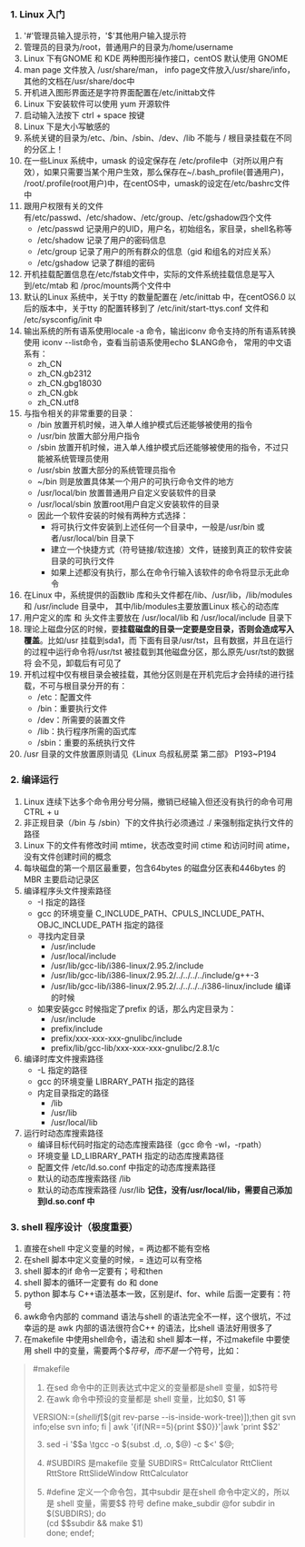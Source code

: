 ### 1. Linux 入门
1. '#'管理员输入提示符，'$'其他用户输入提示符
2. 管理员的目录为/root，普通用户的目录为/home/username
3. Linux 下有GNOME 和 KDE 两种图形操作接口，centOS 默认使用 GNOME
4. man page 文件放入 /usr/share/man， info page文件放入/usr/share/info，其他的文档在/usr/share/doc中
5. 开机进入图形界面还是字符界面配置在/etc/inittab文件
6. Linux 下安装软件可以使用 yum 开源软件
7. 启动输入法按下 ctrl + space 按键
8. Linux 下是大小写敏感的
9. 系统关键的目录为/etc、/bin、/sbin、/dev、/lib 不能与 / 根目录挂载在不同的分区上！
10. 在一些Linux 系统中，umask 的设定保存在 /etc/profile中（对所以用户有效），如果只需要当某个用户生效，那么保存在~/.bash_profile(普通用户)，
/root/.profile(root用户)中，在centOS中，umask的设定在/etc/bashrc文件中
11. 跟用户权限有关的文件有/etc/passwd、/etc/shadow、/etc/group、/etc/gshadow四个文件
    * /etc/passwd 记录用户的UID，用户名，初始组名，家目录，shell名称等
    * /etc/shadow 记录了用户的密码信息
    * /etc/group 记录了用户的所有群众的信息（gid 和组名的对应关系）
    * /etc/gshadow 记录了群组的密码
12. 开机挂载配置信息在/etc/fstab文件中，实际的文件系统挂载信息是写入到/etc/mtab 和 /proc/mounts两个文件中
13. 默认的Linux 系统中，关于tty 的数量配置在 /etc/inittab 中，在centOS6.0 以后的版本中，关于tty 的配置转移到了
/etc/init/start-ttys.conf 文件和 /etc/sysconfig/init 中
14. 输出系统的所有语系使用locale -a 命令，输出iconv 命令支持的所有语系转换使用 iconv --list命令，查看当前语系使用echo $LANG命令，
常用的中文语系有：
    * zh_CN
    * zh_CN.gb2312
    * zh_CN.gbg18030
    * zh_CN.gbk
    * zh_CN.utf8
15. 与指令相关的非常重要的目录：
    * /bin 放置开机时候，进入单人维护模式后还能够被使用的指令
    * /usr/bin 放置大部分用户指令
    * /sbin 放置开机时候，进入单人维护模式后还能够被使用的指令，不过只能被系统管理员使用
    * /usr/sbin 放置大部分的系统管理员指令
    * ~/bin 则是放置具体某一个用户的可执行命令文件的地方
    * /usr/local/bin 放置普通用户自定义安装软件的目录
    * /usr/local/sbin 放置root用户自定义安装软件的目录
    * 因此一个软件安装的时候有两种方式选择：
        * 将可执行文件安装到上述任何一个目录中，一般是/usr/bin 或者/usr/local/bin 目录下
        * 建立一个快捷方式（符号链接/软连接）文件，链接到真正的软件安装目录的可执行文件
        * 如果上述都没有执行，那么在命令行输入该软件的命令将显示无此命令
16. 在Linux 中，系统提供的函数lib 库和头文件都在/lib、/usr/lib，/lib/modules 和 /usr/include 目录中，
其中/lib/modules主要放置Linux 核心的动态库
17. 用户定义的库 和 头文件主要放在 /usr/local/lib 和 /usr/local/include 目录下
18. 理论上磁盘分区的时候，要**挂载磁盘的目录一定要是空目录，否则会造成写入覆盖**。比如/usr 挂载到sda1，而
下面有目录/usr/tst，且有数据，并且在运行的过程中运行命令将/usr/tst 被挂载到其他磁盘分区，那么原先/usr/tst的数据将
会不见，卸载后有可见了
19. 开机过程中仅有根目录会被挂载，其他分区则是在开机完后才会持续的进行挂载，不可与根目录分开的有：
    * /etc：配置文件
    * /bin：重要执行文件
    * /dev：所需要的装置文件
    * /lib：执行程序所需的函式库
    * /sbin：重要的系统执行文件
20. /usr 目录的文件放置原则请见《Linux 鸟叔私房菜 第二部》 P193~P194

### 2. 编译运行
1. Linux 连续下达多个命令用分号分隔，撤销已经输入但还没有执行的命令可用 CTRL + u
2. 非正规目录（/bin 与 /sbin）下的文件执行必须通过 ./ 来强制指定执行文件的路径
3. Linux 下的文件有修改时间 mtime，状态改变时间 ctime 和访问时间 atime，没有文件创建时间的概念
4. 每块磁盘的第一个扇区最重要，包含64bytes 的磁盘分区表和446bytes 的MBR 主要启动记录区
5. 编译程序头文件搜索路径
    * -I 指定的路径
    * gcc 的环境变量 C_INCLUDE_PATH、CPULS_INCLUDE_PATH、OBJC_INCLUDE_PATH 指定的路径
    * 寻找内定目录
        * /usr/include
        * /usr/local/include
        * /usr/lib/gcc-lib/i386-linux/2.95.2/include
        * /usr/lib/gcc-lib/i386-linux/2.95.2/../../../../include/g++-3
        * /usr/lib/gcc-lib/i386-linux/2.95.2/../../../../i386-linux/include 编译的时候
    * 如果安装gcc 时候指定了prefix 的话，那么内定目录为：
        * /usr/include
        * prefix/include
        * prefix/xxx-xxx-xxx-gnulibc/include
        * prefix/lib/gcc-lib/xxx-xxx-xxx-gnulibc/2.8.1/c
 6. 编译时库文件搜索路径
    * -L 指定的路径
    * gcc 的环境变量 LIBRARY_PATH 指定的路径
    * 内定目录指定的路径
        * /lib
        * /usr/lib
        * /usr/local/lib
7. 运行时动态库搜索路径
    * 编译目标代码时指定的动态库搜索路径（gcc 命令 -wl，-rpath）
    * 环境变量 LD_LIBRARY_PATH 指定的动态库搜素路径
    * 配置文件 /etc/ld.so.conf 中指定的动态库搜素路径
    * 默认的动态库搜索路径 /lib
    * 默认的动态库搜索路径 /usr/lib
    **记住，没有/usr/local/lib，需要自己添加到ld.so.conf 中**
   
### 3. shell 程序设计（极度重要）
1. 直接在shell 中定义变量的时候，= 两边都不能有空格
2. 在shell 脚本中定义变量的时候，= 连边可以有空格
3. shell 脚本的if 命令一定要有；号和then
4. shell 脚本的循环一定要有 do 和 done
5. python 脚本与 C++语法基本一致，区别是if、for、while 后面一定要有：符号
6. awk命令内部的 command 语法与shell 的语法完全不一样，这个很坑，不过幸运的是 awk 内部的语法很符合C++ 的语法，比shell 语法好用很多了
7. 在makefile 中使用shell命令，语法和 shell 脚本一样，不过makefile 中要使用 shell 中的变量，需要两个$$符号，而不是一个$符号，比如：
> #makefile
>
>1. 在sed 命令中的正则表达式中定义的变量都是shell 变量，如$符号
>2. 在awk 命令中预设的变量都是 shell 变量，比如$0, $1 等
>
> VERSION:=$(shell if [$$(git rev-parse --is-inside-work-tree)]);then git svn info;else svn info; fi | awk '{if(NR==5){print $$0}}'|awk 'print $$2'
>
> 3. sed -i '$$a \\tgcc -o $(subst .d, .o, $@) -c $<' $@;
>
>4. #SUBDIRS 是makefile 变量
> SUBDIRS= RttCalculator RttClient RttStore RttSlideWindow RttCalculator
>5. #define 定义一个命令包，其中subdir 是在shell 命令中定义的，所以是 shell 变量，需要$$ 符号
> define make_subdir
> @for subdir in $(SUBDIRS); do \
>        (cd $$subdir && make $1) \
> done;
> endef;
